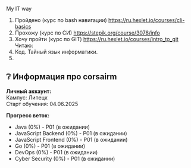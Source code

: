 My IT way 
1. Пройдено (курс по bash навигации) https://ru.hexlet.io/courses/cli-basics 
2. Прохожу (курс по СИ) https://stepik.org/course/3078/info
3. Хочу пройти (курс по GIT)  https://ru.hexlet.io/courses/intro_to_git
Читаю:
1. Код. Тайный язык информатики.
2.





## ❔ Информация про corsairm

**Личный аккаунт:**  
Кампус: Липецк  
Старт обучения: 04.06.2025  

**Прогресс веток:**  
- Java (0%) - P01 (в ожидании)  
- JavaScript Backend (0%) - P01 (в ожидании)  
- JavaScript Frontend (0%) - P01 (в ожидании)  
- Go (0%) - P01 (в ожидании)  
- DevOps (0%) - P01 (в ожидании)  
- Cyber Security (0%) - P01 (в ожидании)  